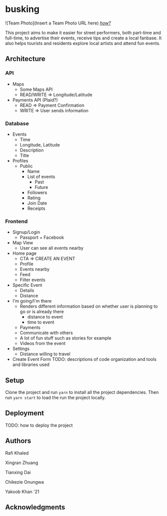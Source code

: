 # busking

![Team Photo](Insert a Team Photo URL here)
[*how?*](https://help.github.com/articles/about-readmes/#relative-links-and-image-paths-in-readme-files)

This project aims to make it easier for street performers, both part-time and full-time, to advertise their events, receive tips and create a local fanbase. It also helps tourists and residents explore local artists and attend fun events.

## Architecture
### API
- Maps
	- Some Maps API
	- READ/WRITE => Longitude/Latitude
- Payments API (Plaid?)
	- READ => Payment Confirmation
	- WRITE => User sends information
### Database
 - Events
	 - Time
	 - Longitude, Latitude
	 - Description
	 - Title
- Profiles
	- Public
		- Name
		- List of events
			- Past
			- Future
		- Followers
		- Rating
		- Join Date
		- Receipts
### Frontend
- Signup/Login
	- Passport + Facebook
- Map View
	- User can see all events nearby
- Home page
	- CTA => CREATE AN EVENT
	- Profile
	- Events nearby
	- Feed
	- Filter events
- Specific Event
	- Details
	- Distance
- I'm going/I'm there
	- Renders different information based on whether user is planning to go or is already there
		- distance to event
		- time to event
	- Payments
	- Communicate with others
	- A lot of fun stuff such as stories for example
	- Videos from the event
- Settings
	- Distance willing to travel
- Create Event Form
TODO:  descriptions of code organization and tools and libraries used

## Setup

Clone the project and run `yarn` to install all the project dependencies. Then run `yarn start` to load the run the project locally.

## Deployment

TODO: how to deploy the project

## Authors

Rafi Khaled 

Xingran Zhuang 

Tianxing Dai 

Chikezie Onungwa 

Yakoob Khan '21

## Acknowledgments
